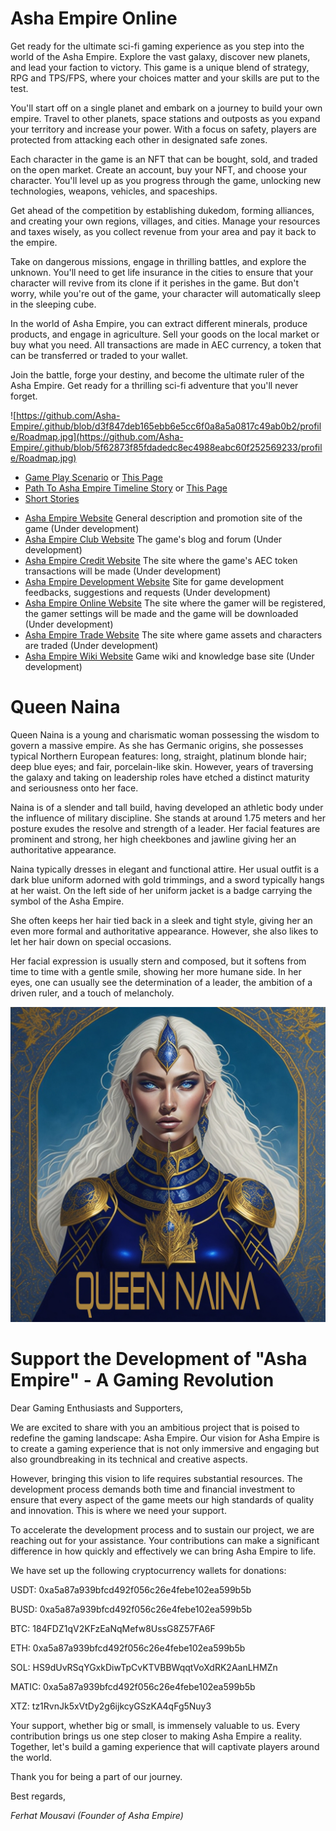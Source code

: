 # Asha Empire Online

Get ready for the ultimate sci-fi gaming experience as you step into the world of the Asha Empire. Explore the vast galaxy, discover new planets, and lead your faction to victory. This game is a unique blend of strategy, RPG and TPS/FPS, where your choices matter and your skills are put to the test.

You'll start off on a single planet and embark on a journey to build your own empire. Travel to other planets, space stations and outposts as you expand your territory and increase your power. With a focus on safety, players are protected from attacking each other in designated safe zones.

Each character in the game is an NFT that can be bought, sold, and traded on the open market. Create an account, buy your NFT, and choose your character. You'll level up as you progress through the game, unlocking new technologies, weapons, vehicles, and spaceships.

Get ahead of the competition by establishing dukedom, forming alliances, and creating your own regions, villages, and cities. Manage your resources and taxes wisely, as you collect revenue from your area and pay it back to the empire.

Take on dangerous missions, engage in thrilling battles, and explore the unknown. You'll need to get life insurance in the cities to ensure that your character will revive from its clone if it perishes in the game. But don't worry, while you're out of the game, your character will automatically sleep in the sleeping cube.

In the world of Asha Empire, you can extract different minerals, produce products, and engage in agriculture. Sell your goods on the local market or buy what you need. All transactions are made in AEC currency, a token that can be transferred or traded to your wallet.

Join the battle, forge your destiny, and become the ultimate ruler of the Asha Empire. Get ready for a thrilling sci-fi adventure that you'll never forget.

![https://github.com/Asha-Empire/.github/blob/d3f847deb165ebb6e5cc6f0a8a5a0817c49ab0b2/profile/Roadmap.jpg](https://github.com/Asha-Empire/.github/blob/5f62873f85fdadedc8ec4988eabc60f252569233/profile/Roadmap.jpg)

* [Game Play Scenario](https://github.com/Asha-Empire/Game-Play-Scenario/blob/main/README.md) or [This Page](https://asha-empire.github.io/Game-Play-Scenario/)
* [Path To Asha Empire Timeline Story](https://github.com/Asha-Empire/Game-Story/blob/main/README.md) or [This Page](https://asha-empire.github.io/Game-Story/)
* [Short Stories](https://github.com/Asha-Empire/Short-Stories/blob/main/README.md)


- [Asha Empire Website](https://asha-empire.com/) General description and promotion site of the game (Under development)
- [Asha Empire Club Website](https://asha-empire.club/) The game's blog and forum (Under development)
- [Asha Empire Credit Website](https://asha-empire.credit/) The site where the game's AEC token transactions will be made (Under development)
- [Asha Empire Development Website](https://asha-empire.dev/) Site for game development feedbacks, suggestions and requests (Under development)
- [Asha Empire Online Website](https://asha-empire.online/) The site where the gamer will be registered, the gamer settings will be made and the game will be downloaded (Under development)
- [Asha Empire Trade Website](https://asha-empire.trade/) The site where game assets and characters are traded (Under development)
- [Asha Empire Wiki Website](https://asha-empire.wiki/) Game wiki and knowledge base site (Under development)


# Queen Naina

Queen Naina is a young and charismatic woman possessing the wisdom to govern a massive empire. As she has Germanic origins, she possesses typical Northern European features: long, straight, platinum blonde hair; deep blue eyes; and fair, porcelain-like skin. However, years of traversing the galaxy and taking on leadership roles have etched a distinct maturity and seriousness onto her face.

Naina is of a slender and tall build, having developed an athletic body under the influence of military discipline. She stands at around 1.75 meters and her posture exudes the resolve and strength of a leader. Her facial features are prominent and strong, her high cheekbones and jawline giving her an authoritative appearance.

Naina typically dresses in elegant and functional attire. Her usual outfit is a dark blue uniform adorned with gold trimmings, and a sword typically hangs at her waist. On the left side of her uniform jacket is a badge carrying the symbol of the Asha Empire.

She often keeps her hair tied back in a sleek and tight style, giving her an even more formal and authoritative appearance. However, she also likes to let her hair down on special occasions.

Her facial expression is usually stern and composed, but it softens from time to time with a gentle smile, showing her more humane side. In her eyes, one can usually see the determination of a leader, the ambition of a driven ruler, and a touch of melancholy.

![Queen Naina](https://github.com/Asha-Empire/.github/blob/fcca28473a5160ad4025f88ca80729a14da8afec/profile/queen_naina.jpg)

# Support the Development of "Asha Empire" - A Gaming Revolution

Dear Gaming Enthusiasts and Supporters,

We are excited to share with you an ambitious project that is poised to redefine the gaming landscape: Asha Empire. Our vision for Asha Empire is to create a gaming experience that is not only immersive and engaging but also groundbreaking in its technical and creative aspects.

However, bringing this vision to life requires substantial resources. The development process demands both time and financial investment to ensure that every aspect of the game meets our high standards of quality and innovation. This is where we need your support.

To accelerate the development process and to sustain our project, we are reaching out for your assistance. Your contributions can make a significant difference in how quickly and effectively we can bring Asha Empire to life.

We have set up the following cryptocurrency wallets for donations:

USDT: 0xa5a87a939bfcd492f056c26e4febe102ea599b5b

BUSD: 0xa5a87a939bfcd492f056c26e4febe102ea599b5b

BTC: 184FDZ1qV2KFzEaNqMefw8UssG8Z57FA6F

ETH: 0xa5a87a939bfcd492f056c26e4febe102ea599b5b

SOL: HS9dUvRSqYGxkDiwTpCvKTVBBWqqtVoXdRK2AanLHMZn

MATIC: 0xa5a87a939bfcd492f056c26e4febe102ea599b5b

XTZ: tz1RvnJk5xVtDy2g6ijkcyGSzKA4qFg5Nuy3

Your support, whether big or small, is immensely valuable to us. Every contribution brings us one step closer to making Asha Empire a reality. Together, let's build a gaming experience that will captivate players around the world.

Thank you for being a part of our journey.

Best regards,

*Ferhat Mousavi (Founder of Asha Empire)*
